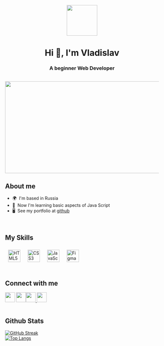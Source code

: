 <div id="header" align="center">
  <img src="https://media.giphy.com/media/M9gbBd9nbDrOTu1Mqx/giphy.gif" width="100"/>
</div>
<h1 align="center">Hi 👋, I'm Vladislav</h1>
<h3 align="center">A beginner Web Developer</h3>
  

<br/>  
<div align="center">
  <img src="https://media.giphy.com/media/dWesBcTLavkZuG35MI/giphy.gif" width="600" height="300"/>
</div>

## About me
 
*  🌍  I'm based in Russia </br>
*  🧠  Now I'm learning basic aspects of Java Script </br>
*  🖥️  See my portfolio at [github](https://github.com/curlyvld?tab=repositories) </br>

</br>

## My Skills 


<div align="left">  
<a href="https://en.wikipedia.org/wiki/HTML5" target="_blank"><img style="margin: 10px" src="https://profilinator.rishav.dev/skills-assets/html5-original-wordmark.svg" alt="HTML5" width="40" height="40" /></a>  
<a href="https://www.w3schools.com/css/" target="_blank"><img style="margin: 10px" src="https://profilinator.rishav.dev/skills-assets/css3-original-wordmark.svg" alt="CSS3" width="40" height="40" /></a>  
<a href="https://www.javascript.com/" target="_blank"><img style="margin: 10px" src="https://profilinator.rishav.dev/skills-assets/javascript-original.svg" alt="JavaScript" width="40" height="40" /></a>  
<a href="https://www.figma.com/" target="_blank"><img style="margin: 10px" src="https://profilinator.rishav.dev/skills-assets/figma-icon.svg" alt="Figma" width="40" height="40" /></a>  
</div>



<br/>  



## Connect with me  

                  
                  
<div align="left"><a href="https://discord.com/users/curlyvld" target="_blank" rel="noreferrer"> <img src="https://raw.githubusercontent.com/danielcranney/readme-generator/main/public/icons/socials/discord.svg" width="32" height="32" /></a>                 <a href="https://www.github.com/curlyvld" target="_blank" rel="noreferrer"> <img src="https://raw.githubusercontent.com/danielcranney/readme-generator/main/public/icons/socials/github.svg" width="32" height="32" /></a><a href="http://www.instagram.com/curlyvld" target="_blank" rel="noreferrer"><img src="https://raw.githubusercontent.com/danielcranney/readme-generator/main/public/icons/socials/instagram.svg" width="32" height="32" /></a><a href="https://t.me/fasgem" target="_blank" rel="noreferrer"> <img src="https://cdn.worldvectorlogo.com/logos/telegram-1.svg" width="32" height="32" /></a></div>

<br/>




## Github Stats  

[![GitHub Streak](http://github-readme-streak-stats.herokuapp.com?user=curlyvld&theme=bear&border_radius=6&mode=weekly)](https://git.io/streak-stats)<br/>
[![Top Langs](https://github-readme-stats.vercel.app/api/top-langs/?username=curlyvld&layout=compact&theme=vision-friendly-dark)](https://github.com/anuraghazra/github-readme-stats)



